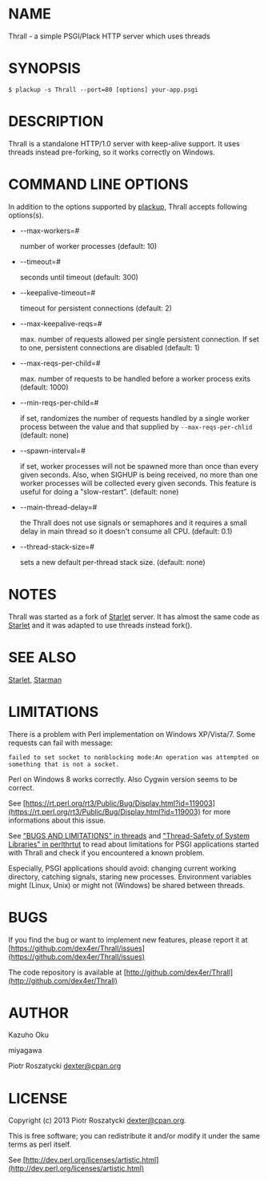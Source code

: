 # NAME

Thrall - a simple PSGI/Plack HTTP server which uses threads

# SYNOPSIS

    $ plackup -s Thrall --port=80 [options] your-app.psgi

# DESCRIPTION

Thrall is a standalone HTTP/1.0 server with keep-alive support. It uses
threads instead pre-forking, so it works correctly on Windows.

# COMMAND LINE OPTIONS

In addition to the options supported by [plackup](http://metacpan.org/module/plackup), Thrall accepts following
options(s).

- \--max-workers=\#

    number of worker processes (default: 10)

- \--timeout=\#

    seconds until timeout (default: 300)

- \--keepalive-timeout=\#

    timeout for persistent connections (default: 2)

- \--max-keepalive-reqs=\#

    max. number of requests allowed per single persistent connection.  If set to
    one, persistent connections are disabled (default: 1)

- \--max-reqs-per-child=\#

    max. number of requests to be handled before a worker process exits (default:
    1000)

- \--min-reqs-per-child=\#

    if set, randomizes the number of requests handled by a single worker process
    between the value and that supplied by `--max-reqs-per-chlid` (default: none)

- \--spawn-interval=\#

    if set, worker processes will not be spawned more than once than every given
    seconds.  Also, when SIGHUP is being received, no more than one worker
    processes will be collected every given seconds.  This feature is useful for
    doing a "slow-restart". (default: none)

- \--main-thread-delay=\#

    the Thrall does not use signals or semaphores and it requires a small delay in
    main thread so it doesn't consume all CPU. (default: 0.1)

- \--thread-stack-size=\#

    sets a new default per-thread stack size. (default: none)

# NOTES

Thrall was started as a fork of [Starlet](http://metacpan.org/module/Starlet) server. It has almost the same code
as [Starlet](http://metacpan.org/module/Starlet) and it was adapted to use threads instead fork().

# SEE ALSO

[Starlet](http://metacpan.org/module/Starlet),
[Starman](http://metacpan.org/module/Starman)

# LIMITATIONS

There is a problem with Perl implementation on Windows XP/Vista/7. Some
requests can fail with message:

    failed to set socket to nonblocking mode:An operation was attempted on
    something that is not a socket.

Perl on Windows 8 works correctly. Also Cygwin version seems to be correct.

See [https://rt.perl.org/rt3/Public/Bug/Display.html?id=119003](https://rt.perl.org/rt3/Public/Bug/Display.html?id=119003) for more
informations about this issue.

See ["BUGS AND LIMITATIONS" in threads](http://metacpan.org/module/threads#BUGS-AND-LIMITATIONS) and ["Thread-Safety of System Libraries" in perlthrtut](http://metacpan.org/module/perlthrtut#Thread-Safety-of-System-Libraries) to read about limitations for PSGI applications started
with Thrall and check if you encountered a known problem.

Especially, PSGI applications should avoid: changing current working
directory, catching signals, staring new processes. Environment variables
might (Linux, Unix) or might not (Windows) be shared between threads.

# BUGS

If you find the bug or want to implement new features, please report it at
[https://github.com/dex4er/Thrall/issues](https://github.com/dex4er/Thrall/issues)

The code repository is available at
[http://github.com/dex4er/Thrall](http://github.com/dex4er/Thrall)

# AUTHOR

Kazuho Oku

miyagawa

Piotr Roszatycki <dexter@cpan.org>

# LICENSE

Copyright (c) 2013 Piotr Roszatycki <dexter@cpan.org>.

This is free software; you can redistribute it and/or modify it under
the same terms as perl itself.

See [http://dev.perl.org/licenses/artistic.html](http://dev.perl.org/licenses/artistic.html)
